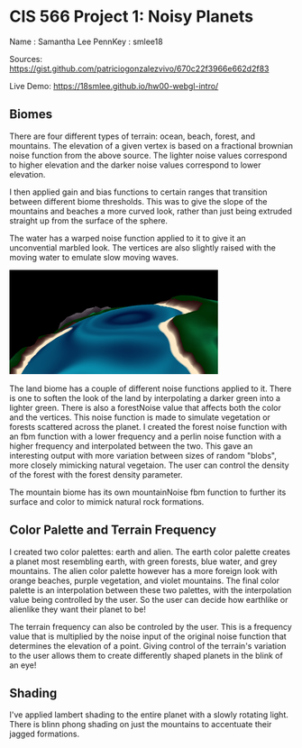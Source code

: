 # CIS 566 Project 1: Noisy Planets
Name : Samantha Lee
PennKey : smlee18

Sources: https://gist.github.com/patriciogonzalezvivo/670c22f3966e662d2f83 

Live Demo: https://18smlee.github.io/hw00-webgl-intro/

## Biomes
There are four different types of terrain: ocean, beach, forest, and mountains. The elevation of a given vertex is based on a fractional brownian noise function from the above source. The lighter noise values correspond to higher elevation and the darker noise values correspond to lower elevation. 

I then applied gain and bias functions to certain ranges that transition between different biome thresholds. This was to give the slope of the mountains and beaches a more curved look, rather than just being extruded straight up from the surface of the sphere. 

The water has a warped noise function applied to it to give it an unconvential marbled look. The vertices are also slightly raised with the moving water to emulate slow moving waves.

![image](images/water.png)

The land biome has a couple of different noise functions applied to it. There is one to soften the look of the land by interpolating a darker green into a lighter green. There is also a forestNoise value that affects both the color and the vertices. This noise function is made to simulate vegetation or forests scattered across the planet. I created the forest noise function with an fbm function with a lower frequency and a perlin noise function with a higher frequency and interpolated between the two. This gave an interesting output with more variation between sizes of random "blobs", more closely mimicking natural vegetaion. The user can control the density of the forest with the forest density parameter.

The mountain biome has its own mountainNoise fbm function to further its surface and color to mimick natural rock formations. 

## Color Palette and Terrain Frequency
I created two color palettes: earth and alien. The earth color palette creates a planet most resembling earth, with green forests, blue water, and grey mountains. The alien color palette however has a more foreign look with orange beaches, purple vegetation, and violet mountains. The final color palette is an interpolation between these two palettes, with the interpolation value being controlled by the user. So the user can decide how earthlike or alienlike they want their planet to be!

The terrain frequency can also be controled by the user. This is a frequency value that is multiplied by the noise input of the original noise function that determines the elevation of a point. Giving control of the terrain's variation to the user allows them to create differently shaped planets in the blink of an eye!

## Shading
I've applied lambert shading to the entire planet with a slowly rotating light. There is blinn phong shading on just the mountains to accentuate their jagged formations.  